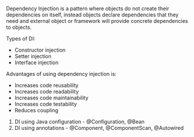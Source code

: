 Dependency Injection is a pattern where objects do not create their dependencies on itself, instead objects declare dependencies that they need and external object or framework will provide concrete dependencies to objects.

Types of DI:

* Constructor injection
* Setter injection
* Interface injection


Advantages of using dependency injection is:

* Increases code reusability
* Increases code readability
* Increases code maintainability
* Increases code testability
* Reduces coupling


1. DI using Java configuration - @Configuration, @Bean
2. DI using annotations - @Component, @ComponentScan, @Autowired

